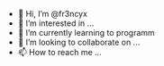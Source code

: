 - 👋 Hi, I’m @fr3ncyx
- 👀 I’m interested in ...
- 🌱 I’m currently learning to programm
- 💞️ I’m looking to collaborate on ...
- 📫 How to reach me ...

<!---
fr3ncyx/fr3ncyx is a ✨ special ✨ repository because its `README.md` (this file) appears on your GitHub profile.
You can click the Preview link to take a look at your changes.
--->
